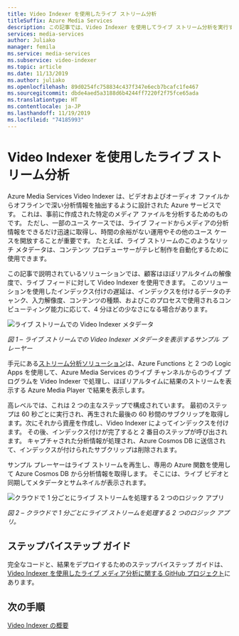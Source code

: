 ```yaml
---
title: Video Indexer を使用したライブ ストリーム分析
titleSuffix: Azure Media Services
description: この記事では、Video Indexer を使用してライブ ストリーム分析を実行する方法について説明します。
services: media-services
author: Juliako
manager: femila
ms.service: media-services
ms.subservice: video-indexer
ms.topic: article
ms.date: 11/13/2019
ms.author: juliako
ms.openlocfilehash: 89d0254fc758834c437f347e6ecb7bcafc1fe467
ms.sourcegitcommit: dbde4aed5a3188d6b4244ff7220f2f75fce65ada
ms.translationtype: HT
ms.contentlocale: ja-JP
ms.lasthandoff: 11/19/2019
ms.locfileid: "74185993"
---
```

# <a name="live-stream-analysis-with-video-indexer"></a>Video Indexer を使用したライブ ストリーム分析

Azure Media Services Video Indexer は、ビデオおよびオーディオ ファイルからオフラインで深い分析情報を抽出するように設計された Azure サービスです。 これは、事前に作成された特定のメディア ファイルを分析するためのものです。 ただし、一部のユース ケースでは、ライブ フィードからメディアの分析情報をできるだけ迅速に取得し、時間の余裕がない運用やその他のユース ケースを開放することが重要です。 たとえば、ライブ ストリームのこのようなリッチ メタデータは、コンテンツ プロデューサーがテレビ制作を自動化するために使用できます。

この記事で説明されているソリューションでは、顧客はほぼリアルタイムの解像度で、ライブ フィードに対して Video Indexer を使用できます。 このソリューションを使用したインデックス付けの遅延は、インデックスを付けるデータのチャンク、入力解像度、コンテンツの種類、およびこのプロセスで使用されるコンピューティング能力に応じて、4 分ほどの少なさになる場合があります。

![ライブ ストリームでの Video Indexer メタデータ](./media/live-stream-analysis/live-stream-analysis01.png)

*図 1 – ライブ ストリームでの Video Indexer メタデータを表示するサンプル プレーヤー*

手元にある[ストリーム分析ソリューション](https://aka.ms/livestreamanalysis)は、Azure Functions と 2 つの Logic Apps を使用して、Azure Media Services のライブ チャンネルからのライブ プログラムを Video Indexer で処理し、ほぼリアルタイムに結果のストリームを表示する Azure Media Player で結果を表示します。

高レベルでは、これは 2 つの主なステップで構成されています。 最初のステップは 60 秒ごとに実行され、再生された最後の 60 秒間のサブクリップを取得します。次にそれから資産を作成し、Video Indexer によってインデックスを付けます。 その後、インデックス付けが完了すると 2 番目のステップが呼び出されます。 キャプチャされた分析情報が処理され、Azure Cosmos DB に送信されて、インデックスが付けられたサブクリップは削除されます。

サンプル プレーヤーはライブ ストリームを再生し、専用の Azure 関数を使用して Azure Cosmos DB から分析情報を取得します。 そこには、ライブ ビデオと同期してメタデータとサムネイルが表示されます。

![クラウドで 1 分ごとにライブ ストリームを処理する 2 つのロジック アプリ](./media/live-stream-analysis/live-stream-analysis02.png)

*図 2 – クラウドで 1 分ごとにライブ ストリームを処理する 2 つのロジック アプリ。*

## <a name="step-by-step-guide"></a>ステップバイステップ ガイド 

完全なコードと、結果をデプロイするためのステップバイステップ ガイドは、[Video Indexer を使用したライブ メディア分析に関する GitHub プロジェクト](https://aka.ms/livestreamanalysis)にあります。 

## <a name="next-steps"></a>次の手順

[Video Indexer の概要](video-indexer-overview.md)
